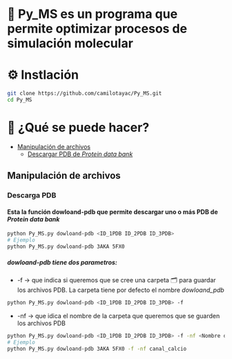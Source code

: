 # 👻 Py_MS es un programa que permite optimizar procesos de simulación molecular

# ⚙️ Instlación

```bash
git clone https://github.com/camilotayac/Py_MS.git
cd Py_MS
```

# 📕 ¿Qué se puede hacer?
* [Manipulación de archivos](#Manipulación-de-archivos)
  * [Descargar PDB de *Protein data bank*](#Descarga-PDB)



## Manipulación de archivos

### Descarga PDB
#### Esta la función dowloand-pdb que permite descargar uno o más PDB de *Protein data bank*
```bash
python Py_MS.py dowloand-pdb <ID_1PDB ID_2PDB ID_3PDB>
# Ejemplo
python Py_MS.py dowloand-pdb 3AKA 5FX0
```
##### dowloand-pdb tiene dos parametros:

* -f -> que indica si queremos que se cree una carpeta 🗂 para guardar los archivos PDB. La carpeta tiene por defecto el nombre *dowloand_pdb*
```bash
python Py_MS.py dowloand-pdb <ID_1PDB ID_2PDB ID_3PDB> -f
```
* -nf -> que idica el nombre de la carpeta que queremos que se guarden los archivos PDB
```bash
python Py_MS.py dowloand-pdb <ID_1PDB ID_2PDB ID_3PDB> -f -nf <Nombre de la carpeta>
# Ejemplo
python Py_MS.py dowloand-pdb 3AKA 5FX0 -f -nf canal_calcio
```

